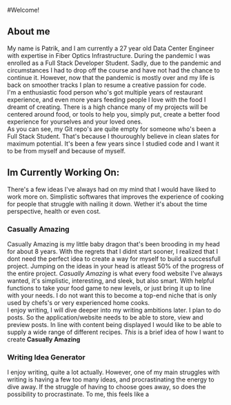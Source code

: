 #Welcome!

## About me

My name is Patrik, and I am currently a 27 year old Data Center Engineer with expertise in Fiber Optics Infrastructure. During the pandemic I was enrolled as a Full Stack Developer Student.
Sadly, due to the pandemic and circumstances I had to drop off the course and have not had the chance to continue it. However, now that the pandemic is mostly over and my life is back on smoother tracks
I plan to resume a creative passion for code. 
<br>
I'm a enthusiastic food person who's got multiple years of restaurant experience, and even more years feeding people I love with the food I dreamt of creating. There is a high 
chance many of my projects will be centered around food, or tools to help you, simply put, create a better food experience for yourselves and your loved ones.
<br>
As you can see, my Git repo's are quite empty for someone who's been a Full Stack Student. That's because I thouroughly believe in clean slates for maximum potential. It's been a few years
since I studied code and I want it to be from myself and because of myself. 

## Im Currently Working On:
There's a few ideas I've always had on my mind that I would have liked to work more on. Simplistic softwares that improves the experience of cooking for people that struggle with nailing it down.
Wether it's about the time perspective, health or even cost. 

### **Casually Amazing**
Casually Amazing is my little baby dragon that's been brooding in my head for about 8 years. With the regrets that I didnt start sooner, I realized that I dont need the perfect idea 
to create a way for myself to build a successfull project. Jumping on the ideas in your head is atleast 50% of the progress of the entire project. 
*Casually Amazing* is what every food website I've always wanted, it's simplistic, interesting, and sleek, but also smart. With helpful functions to take your food game to new levels, or just bring it up to line with your needs. I do not want this to become a top-end niche that is only used by chefs's or very experienced home cooks. 
<br>
I enjoy writing, I will dive deeper into my writing ambitions later. I plan to do posts. So the application/website needs to be able to store, view and preview posts. In line with content being displayed I would like to be able to supply a wide range of different recipes. *This* is a brief idea of how I want to create **Casually Amazing**

### **Writing Idea Generator**
I enjoy writing, quite a lot actually. However, one of my main struggles with writing is having a few too many ideas, and procrastinating the energy to dive away. If the struggle of having to choose goes away, so does the possibility to procrastinate. To me, this feels like a  


<!---
- 👋 Hi, I’m @Daffie95
- 👀 I’m interested in ...
- 🌱 I’m currently learning ...
- 💞️ I’m looking to collaborate on ...
- 📫 How to reach me ...

Daffie95/Daffie95 is a ✨ special ✨ repository because its `README.md` (this file) appears on your GitHub profile.
You can click the Preview link to take a look at your changes.
--->
